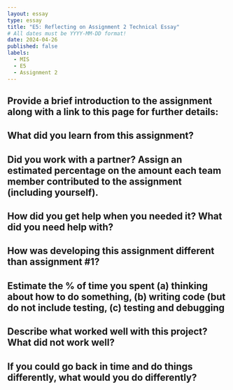 ```yaml
---
layout: essay
type: essay
title: "E5: Reflecting on Assignment 2 Technical Essay"
# All dates must be YYYY-MM-DD format!
date: 2024-04-26
published: false
labels:
  - MIS
  - E5
  - Assignment 2
---
```


## Provide a brief introduction to the assignment along with a link to this page for further details:

## What did you learn from this assignment?

## Did you work with a partner? Assign an estimated percentage on the amount each team member contributed to the assignment (including yourself).

## How did you get help when you needed it? What did you need help with?

## How was developing this assignment different than assignment #1?

## Estimate the % of time you spent (a) thinking about how to do something, (b) writing code (but do not include testing, (c) testing and debugging

## Describe what worked well with this project? What did not work well?

## If you could go back in time and do things differently, what would you do differently?
